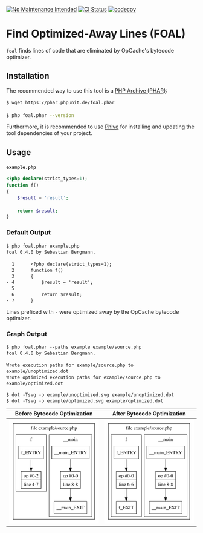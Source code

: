 [![No Maintenance Intended](https://unmaintained.tech/badge.svg)](https://unmaintained.tech/)
[![CI Status](https://github.com/sebastianbergmann/foal/workflows/CI/badge.svg)](https://github.com/sebastianbergmann/foal/actions)
[![codecov](https://codecov.io/gh/sebastianbergmann/foal/branch/main/graph/badge.svg)](https://codecov.io/gh/sebastianbergmann/foal)

# Find Optimized-Away Lines (FOAL)

`foal` finds lines of code that are eliminated by OpCache's bytecode optimizer.

## Installation

The recommended way to use this tool is a [PHP Archive (PHAR)](https://php.net/phar):

```bash
$ wget https://phar.phpunit.de/foal.phar

$ php foal.phar --version
```

Furthermore, it is recommended to use [Phive](https://phar.io/) for installing and updating the tool dependencies of your project.

## Usage

**`example.php`**
```php
<?php declare(strict_types=1);
function f()
{
    $result = 'result';

    return $result;
}
```

### Default Output
```
$ php foal.phar example.php
foal 0.4.0 by Sebastian Bergmann.

  1      <?php declare(strict_types=1);
  2      function f()
  3      {
- 4          $result = 'result';
  5      
  6          return $result;
- 7      }
```

Lines prefixed with `-` were optimized away by the OpCache bytecode optimizer.

### Graph Output
```
$ php foal.phar --paths example example/source.php             
foal 0.4.0 by Sebastian Bergmann.

Wrote execution paths for example/source.php to example/unoptimized.dot
Wrote optimized execution paths for example/source.php to example/optimized.dot
```
```
$ dot -Tsvg -o example/unoptimized.svg example/unoptimized.dot
$ dot -Tsvg -o example/optimized.svg example/optimized.dot
```

| Before Bytecode Optimization            | After Bytecode Optimization         |
|-----------------------------------------|-------------------------------------|
| ![unoptimized](example/unoptimized.svg) | ![optimized](example/optimized.svg) |
